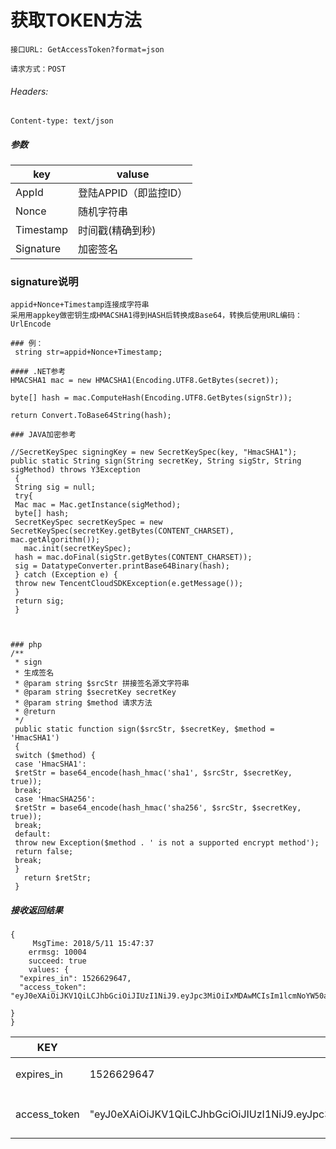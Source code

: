 #   获取TOKEN方法

```
接口URL: GetAccessToken?format=json

请求方式：POST

```
######  Headers:

```
Content-type: text/json
```

#####  参数

key | valuse
---|---
AppId|登陆APPID（即监控ID）
Nonce|随机字符串
Timestamp|时间戳(精确到秒)
Signature|加密签名

###  signature说明
```
appid+Nonce+Timestamp连接成字符串
采用用appkey做密钥生成HMACSHA1得到HASH后转换成Base64，转换后使用URL编码：UrlEncode

### 例：
 string str=appid+Nonce+Timestamp;

#### .NET参考
HMACSHA1 mac = new HMACSHA1(Encoding.UTF8.GetBytes(secret));

byte[] hash = mac.ComputeHash(Encoding.UTF8.GetBytes(signStr));

return Convert.ToBase64String(hash);

### JAVA加密参考

//SecretKeySpec signingKey = new SecretKeySpec(key, "HmacSHA1");
public static String sign(String secretKey, String sigStr, String sigMethod) throws Y3Exception  
 { 
 String sig = null; 
 try{ 
 Mac mac = Mac.getInstance(sigMethod); 
 byte[] hash; 
 SecretKeySpec secretKeySpec = new SecretKeySpec(secretKey.getBytes(CONTENT_CHARSET), mac.getAlgorithm()); 
   mac.init(secretKeySpec); 
 hash = mac.doFinal(sigStr.getBytes(CONTENT_CHARSET)); 
 sig = DatatypeConverter.printBase64Binary(hash); 
 } catch (Exception e) { 
 throw new TencentCloudSDKException(e.getMessage()); 
 } 
 return sig;  
 } 
 
 
 
### php
/** 
 * sign 
 * 生成签名 
 * @param string $srcStr 拼接签名源文字符串 
 * @param string $secretKey secretKey 
 * @param string $method 请求方法 
 * @return 
 */ 
 public static function sign($srcStr, $secretKey, $method = 'HmacSHA1') 
 { 
 switch ($method) { 
 case 'HmacSHA1': 
 $retStr = base64_encode(hash_hmac('sha1', $srcStr, $secretKey, true)); 
 break; 
 case 'HmacSHA256': 
 $retStr = base64_encode(hash_hmac('sha256', $srcStr, $secretKey, true)); 
 break; 
 default: 
 throw new Exception($method . ' is not a supported encrypt method'); 
 return false; 
 break; 
 } 
   return $retStr; 
 } 

```







#####  接收返回结果

```
{
     MsgTime: 2018/5/11 15:47:37
    errmsg: 10004
    succeed: true
    values: {
  "expires_in": 1526629647,
  "access_token": "eyJ0eXAiOiJKV1QiLCJhbGciOiJIUzI1NiJ9.eyJpc3MiOiIxMDAwMCIsIm1lcmNoYW50aWQiOiIzMzM1MTMwOTEiLCJpYXQiOjE1MjYwMjQ4NDcsImp0aSI6ZmFsc2V9.w9QnT87KanKGMNd4vLLB6xa_rkU4duKHYxY24XoWxTY"

}
}
```



KEY | 值 | 说明
---|---|-------
expires_in| 1526629647|TOKEN过期时间
access_token| "eyJ0eXAiOiJKV1QiLCJhbGciOiJIUzI1NiJ9.eyJpc3MiOiIxMDAwMCIsIm1lcmNoYW50aWQiOiIzMzM1MTMwOTEiLCJpYXQiOjE1MjYwMjQ4NDcsImp0aSI6ZmFsc2V9.w9QnT87KanKGMNd4vLLB6xa_rkU4duKHYxY24XoWxTY"|访问TOKEN,TOKEN 只有7天有效
